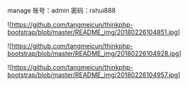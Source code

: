 ﻿manage
账号：admin  密码：rshui888






![https://github.com/tangmeicun/thinkphp-bootstrap/blob/master/README_img/20180226104851.jpg]


![https://github.com/tangmeicun/thinkphp-bootstrap/blob/master/README_img/20180226104928.jpg]


![https://github.com/tangmeicun/thinkphp-bootstrap/blob/master/README_img/20180226104957.jpg]



